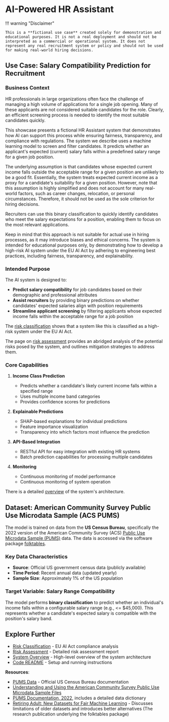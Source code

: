 # AI-Powered HR Assistant

!!! warning "Disclaimer"

    This is a **fictional use case** created solely for demonstration and educational purposes. It is not a real deployment and should not be interpreted as a commercial or operational system. It does not represent any real recruitment system or policy and should not be used for making real-world hiring decisions.

## Use Case: Salary Compatibility Prediction for Recruitment

### Business Context

HR professionals in large organizations often face the challenge of managing a high volume of applications for a single job opening.
Many of these applicants are not considered suitable candidates for the role.
Clearly, an efficient screening process is needed to identify the most suitable candidates quickly.

This showcase presents a fictional HR Assistant system that demonstrates how AI can support this process while ensuring fairness, transparency, and compliance with regulations.
The system we describe uses a machine learning model to screen and filter candidates.
It predicts whether an applicant's expected (current) salary falls within a predefined salary range for a given job position.

The underlying assumption is that candidates whose expected current income falls outside the acceptable range for a given position are unlikely to be a good fit.
Essentially, the system treats expected current income as a proxy for a candidate's suitability for a given position.
However, note that this assumption is highly simplified and does not account for many real-world factors, such as career changes, relocation, or personal circumstances.
Therefore, it should not be used as the sole criterion for hiring decisions.

Recruiters can use this binary classification to quickly identify candidates who meet the salary expectations for a position, enabling them to focus on the most relevant applications.

Keep in mind that this approach is not suitable for actual use in hiring processes, as it may introduce biases and ethical concerns.
The system is intended for educational purposes only, by demonstrating how to develop a high-risk AI system under the EU AI Act by adhering to engineering best practices, including fairness, transparency, and explainability.

### Intended Purpose

The AI system is designed to:

-   **Predict salary compatibility** for job candidates based on their demographic and professional attributes
-   **Assist recruiters** by providing binary predictions on whether candidates' expected salaries align with position requirements
-   **Streamline applicant screening** by filtering applicants whose expected income falls within the acceptable range for a job position

The [risk classification](risk-classification.md) shows that a system like this is classified as a high-risk system under the EU AI Act.

The page on [risk assessment](risk-assessment.md) provides an abridged analysis of the potential risks posed by the system, and outlines mitigation strategies to address them.

### Core Capabilities

1. **Income Class Prediction**

    - Predicts whether a candidate's likely current income falls within a specified range
    - Uses multiple income band categories
    - Provides confidence scores for predictions

2. **Explainable Predictions**

    - SHAP-based explanations for individual predictions
    - Feature importance visualization
    - Transparency into which factors most influence the prediction

3. **API-Based Integration**

    - RESTful API for easy integration with existing HR systems
    - Batch prediction capabilities for processing multiple candidates

4. **Monitoring**
    - Continuous monitoring of model performance
    - Continuous monitoring of system operation

There is a detailed [overview](system-overview.md) of the system's architecture.

## Dataset: American Community Survey Public Use Microdata Sample (ACS PUMS)

The model is trained on data from the **US Census Bureau**, specifically the 2022 version of the American Community Survey (ACS) [Public Use Microdata Sample (PUMS)](https://www.census.gov/programs-surveys/acs/microdata/access.html) data. The data is accessed via
the software package [folktables](https://github.com/socialfoundations/folktables).

### Key Data Characteristics

-   **Source**: Official US government census data (publicly available)
-   **Time Period**: Recent annual data (updated yearly)
-   **Sample Size**: Approximately 1% of the US population

### Target Variable: Salary Range Compatibility

The model performs **binary classification** to predict whether an individual's income falls within a configurable salary range (e.g., <= $45,000).
This represents whether a candidate's expected salary is compatible with the position's salary band.

## Explore Further

-   [Risk Classification](risk-classification.md) - EU AI Act compliance analysis
-   [Risk Assessment](risk-assessment.md) - Detailed risk assessment report
-   [System Overview](system-overview.md) - High-level overview of the system architecture
-   [Code README](https://github.com/aai-institute/twai-pipeline/blob/main/README.md) - Setup and running instructions

**Resources**:

-   [PUMS Data](https://www.census.gov/programs-surveys/acs/microdata/access.html) - Official US Census Bureau documentation
-   [Understanding and Using the American
Community Survey Public Use Microdata
Sample Files](https://www.census.gov/content/dam/Census/library/publications/2021/acs/acs_pums_handbook_2021.pdf)
-   [PUMS Documentation, 2022](https://www.census.gov/programs-surveys/acs/microdata/documentation.2022.html#list-tab-1370939201), includes a detailed data dictionary
-   [Retiring Adult: New Datasets for Fair Machine Learning](https://arxiv.org/pdf/2108.04884) - Discusses limitations of older datasets and introduces better alternatives (The research publication underlying the folktables package)
